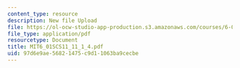 ```yaml
---
content_type: resource
description: New file Upload
file: https://ol-ocw-studio-app-production.s3.amazonaws.com/courses/6-01sc-introduction-to-electrical-engineering-and-computer-science-i-spring-2011/97d6e9ae56821475c9d11063ba9cecbe_MIT6_01SCS11_11_1_4.pdf
file_type: application/pdf
resourcetype: Document
title: MIT6_01SCS11_11_1_4.pdf
uid: 97d6e9ae-5682-1475-c9d1-1063ba9cecbe
---
```

